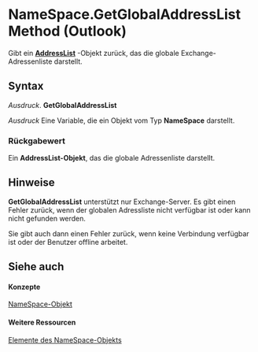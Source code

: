
# NameSpace.GetGlobalAddressList Method (Outlook)

Gibt ein  **[AddressList](84611afe-48b1-185b-df4b-0f004e7436ff.md)** -Objekt zurück, das die globale Exchange-Adressenliste darstellt.


## Syntax

 _Ausdruck_. **GetGlobalAddressList**

 _Ausdruck_ Eine Variable, die ein Objekt vom Typ **NameSpace** darstellt.


### Rückgabewert

Ein  **AddressList-Objekt**, das die globale Adressenliste darstellt.


## Hinweise

 **GetGlobalAddressList** unterstützt nur Exchange-Server. Es gibt einen Fehler zurück, wenn der globalen Adressliste nicht verfügbar ist oder kann nicht gefunden werden.

Sie gibt auch dann einen Fehler zurück, wenn keine Verbindung verfügbar ist oder der Benutzer offline arbeitet.


## Siehe auch


#### Konzepte


[NameSpace-Objekt](f0dcaa19-07f5-5d42-a3bf-2e42b7885644.md)
#### Weitere Ressourcen


[Elemente des NameSpace-Objekts](http://msdn.microsoft.com/library/d7a978a3-a2c8-6195-c5f8-af8773500456%28Office.15%29.aspx)